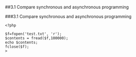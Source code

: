 ##3.1 Compare synchronous and asynchronous programming



###3.1 Compare synchronous and asynchronous programming

```
<?php

$f=fopen('test.txt', 'r');
$contents = fread($f,100000);
echo $contents;
fclose($f);
>
```
